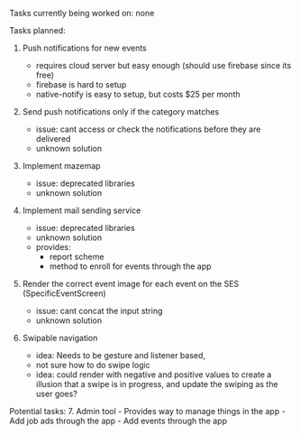 Tasks currently being worked on: 
none

Tasks planned:
1. Push notifications for new events 
    - requires cloud server but easy enough (should use firebase since its free)    
    - firebase is hard to setup
    - native-notify is easy to setup, but costs $25 per month

2. Send push notifications only if the category matches 
    - issue: cant access or check the notifications before they are delivered  
    - unknown solution

3. Implement mazemap     
    - issue: deprecated libraries
    - unknown solution

4. Implement mail sending service 
    - issue: deprecated libraries 
    - unknown solution
    - provides: 
        - report scheme
        - method to enroll for events through the app

5. Render the correct event image for each event on the SES (SpecificEventScreen) 
    - issue: cant concat the input string 
    - unknown solution

6. Swipable navigation 
    - idea: Needs to be gesture and listener based, 
    - not sure how to do swipe logic
    - idea: could render with negative and positive values to create a illusion that a swipe is in progress, and update the swiping as the user goes?

Potential tasks: 
7. Admin tool
    - Provides way to manage things in the app
    - Add job ads through the app
    - Add events through the app